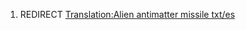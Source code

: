1.  REDIRECT [Translation:Alien antimatter missile
    txt/es](Translation:Alien_antimatter_missile_txt/es "wikilink")